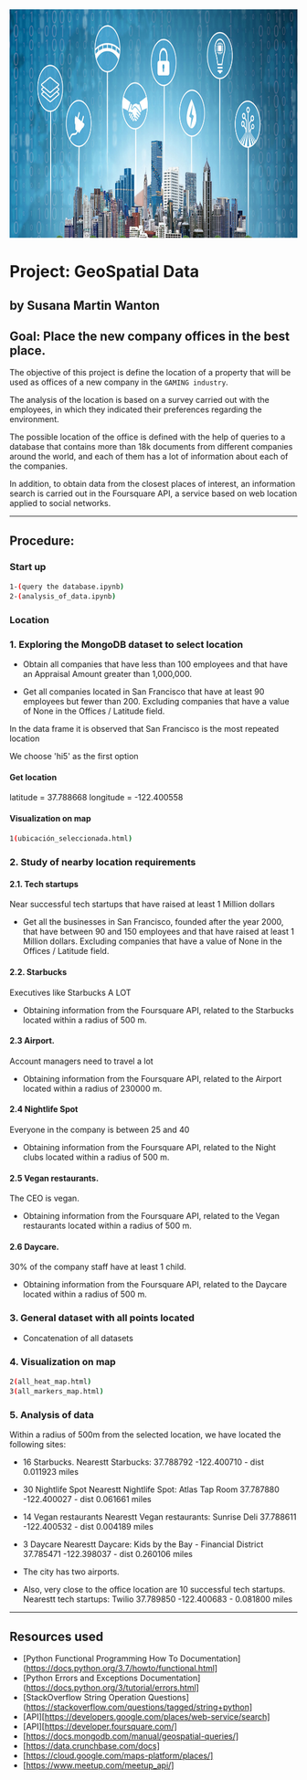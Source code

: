 <img src="https://github.com/Sussi-MW/geospatial-data-project/blob/master/portada.jpg" width="1000" height="400">

# Project: GeoSpatial Data
## by Susana Martin Wanton

## Goal: Place the new company offices in the best place.

The objective of this project is
define the location of a property that will be used as offices of a new company in the `GAMING industry`.

The analysis of the location is based on a survey carried out with the employees, in which they indicated their preferences regarding the environment.

The possible location of the office is defined with the help of queries to a database that contains more than 18k documents from different companies around the world, and each of them has a lot of information about each of the companies.

In addition, to obtain data from the closest places of interest, an information search is carried out in the Foursquare API, a service based on web location applied to social networks.

---

## Procedure:

### Start up

```bash
1-(query the database.ipynb)
2-(analysis_of_data.ipynb)
```

### Location

### 1. Exploring the MongoDB dataset to select location

- Obtain all companies that have less than 100 employees and that have an Appraisal Amount greater than 1,000,000.

- Get all companies located in San Francisco that have at least 90 employees but fewer than 200. Excluding companies that have a value of None in the Offices / Latitude field.

In the data frame it is observed that San Francisco is the most repeated location

We choose 'hi5' as the first option

#### Get location

latitude = 37.788668
longitude = -122.400558

#### Visualization on  map

```bash
1(ubicación_seleccionada.html)
```

### 2. Study of nearby location requirements

####  2.1. Tech startups
Near successful tech startups that have raised at least 1 Million dollars

- Get all the businesses in San Francisco, founded after the year 2000, that have between 90 and 150 employees and that have raised at least 1 Million dollars. Excluding companies that have a value of None in the Offices / Latitude field.

#### 2.2. Starbucks
Executives like Starbucks A LOT

- Obtaining information from the Foursquare API, related to the Starbucks located within a radius of 500 m.

#### 2.3 Airport.
Account managers need to travel a lot

- Obtaining information from the Foursquare API, related to the Airport located within a radius of 230000 m.

#### 2.4 Nightlife Spot
Everyone in the company is between 25 and 40

- Obtaining information from the Foursquare API, related to the Night clubs located within a radius of 500 m.

#### 2.5 Vegan restaurants.
The CEO is vegan.

- Obtaining information from the Foursquare API, related to the Vegan restaurants located within a radius of 500 m.

#### 2.6 Daycare.
30% of the company staff have at least 1 child.

- Obtaining information from the Foursquare API, related to the Daycare located within a radius of 500 m.


### 3. General dataset with all points located

- Concatenation of all datasets

### 4. Visualization on  map

```bash
2(all_heat_map.html)
3(all_markers_map.html)
```

### 5. Analysis of data

Within a radius of 500m from the selected location, we have located the following sites:

- 16 Starbucks.
  Nearestt Starbucks: 37.788792 -122.400710 - dist 0.011923 miles

- 30 Nightlife Spot
  Nearestt Nightlife Spot: Atlas Tap Room 37.787880 -122.400027 - dist 0.061661 miles

- 14 Vegan restaurants
  Nearestt Vegan restaurants: Sunrise Deli 37.788611 -122.400532 - dist 0.004189 miles

- 3 Daycare
  Nearestt Daycare: Kids by the Bay - Financial District 37.785471 -122.398037 - dist 0.260106 miles

- The city has two airports.

- Also, very close to the office location are 10 successful tech startups.
  Nearestt tech startups: Twilio 37.789850 -122.400683 - 0.081800 miles

---
## Resources used

* [Python Functional Programming How To Documentation](https://docs.python.org/3.7/howto/functional.html]
* [Python Errors and Exceptions Documentation](https://docs.python.org/3/tutorial/errors.html]
* [StackOverflow String Operation Questions](https://stackoverflow.com/questions/tagged/string+python]
* [API][https://developers.google.com/places/web-service/search]
* [API][https://developer.foursquare.com/]
* [https://docs.mongodb.com/manual/geospatial-queries/]
* [https://data.crunchbase.com/docs]
* [https://cloud.google.com/maps-platform/places/]
* [https://www.meetup.com/meetup_api/]
